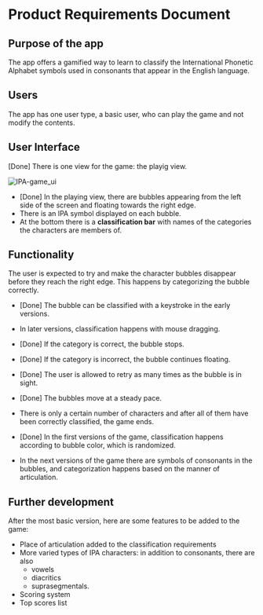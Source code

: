 # Product Requirements Document

## Purpose of the app
The app offers a gamified way to learn to classify the International Phonetic Alphabet symbols used in consonants that appear in the English language.

## Users
The app has one user type, a basic user, who can play the game and not modify the contents.

## User Interface
[Done] There is one view for the game: the playig view.

![IPA-game_ui](https://user-images.githubusercontent.com/40118812/112819372-3346d280-908d-11eb-8f7b-9a0442a7f18c.png)

- [Done] In the playing view, there are bubbles appearing from the left side of the screen and floating towards the right edge.
- There is an IPA symbol displayed on each bubble.
- At the bottom there is a **classification bar** with names of the categories the characters are members of.

## Functionality
The user is expected to try and make the character bubbles disappear before they reach the right edge. This happens by categorizing the bubble correctly.
- [Done] The bubble can be classified with a keystroke in the early versions.
- In later versions, classification happens with mouse dragging.
- [Done] If the category is correct, the bubble stops.
- [Done] If the category is incorrect, the bubble continues floating.
- [Done] The user is allowed to retry as many times as the bubble is in sight.

- [Done] The bubbles move at a steady pace. 
- There is only a certain number of characters and after all of them have been correctly classified, the game ends.
- [Done] In the first versions of the game, classification happens according to bubble color, which is randomized.
- In the next versions of the game there are symbols of consonants in the bubbles, and categorization happens based on the manner of articulation.

## Further development
After the most basic version, here are some features to be added to the game:
- Place of articulation added to the classification requirements
- More varied types of IPA characters: in addition to consonants, there are also 
  - vowels
  - diacritics
  - suprasegmentals.
- Scoring system
- Top scores list
